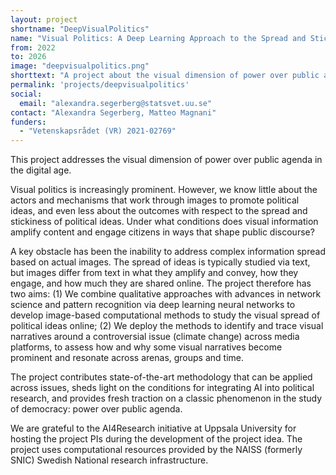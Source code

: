 ```yaml
---
layout: project
shortname: "DeepVisualPolitics"
name: "Visual Politics: A Deep Learning Approach to the Spread and Stick of Political Ideas"
from: 2022
to: 2026
image: "deepvisualpolitics.png"
shorttext: "A project about the visual dimension of power over public agenda in the digital age, focused on method development for the computational study of visual narratives."
permalink: 'projects/deepvisualpolitics'
social:
  email: "alexandra.segerberg@statsvet.uu.se"
contact: "Alexandra Segerberg, Matteo Magnani"
funders:
  - "Vetenskapsrådet (VR) 2021-02769"
---
```


This project addresses the visual dimension of power over public agenda in the digital age.

Visual politics is increasingly prominent. However, we know little about the actors and mechanisms that work through images to promote political ideas, and even less about the outcomes with respect to the spread and stickiness of political ideas. Under what conditions does visual information amplify content and engage citizens in ways that shape public discourse? 

A key obstacle has been the inability to address complex information spread based on actual images. The spread of ideas is typically studied via text, but images differ from text in what they amplify and convey, how they engage, and how much they are shared online. The project therefore has two aims: (1) We combine qualitative approaches with advances in network science and pattern recognition via deep learning neural networks to develop image-based computational methods to study the visual spread of political ideas online; (2) We deploy the methods to identify and trace visual narratives around a controversial issue (climate change) across media platforms, to assess how and why some visual narratives become prominent and resonate across arenas, groups and time. 

The project contributes state-of-the-art methodology that can be applied across issues, sheds light on the conditions for integrating AI into political research, and provides fresh traction on a classic phenomenon in the study of democracy: power over public agenda.

We are grateful to the AI4Research initiative at Uppsala University for hosting the project PIs during the development of the project idea. The project uses computational resources provided by the NAISS (formerly SNIC) Swedish National research infrastructure.

